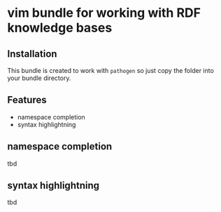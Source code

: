 # vim bundle for working with RDF knowledge bases

## Installation

This bundle is created to work with `pathogen` so just copy the folder into
your bundle directory.

## Features
 * namespace completion
 * syntax highlightning

## namespace completion

tbd

## syntax highlightning

tbd
